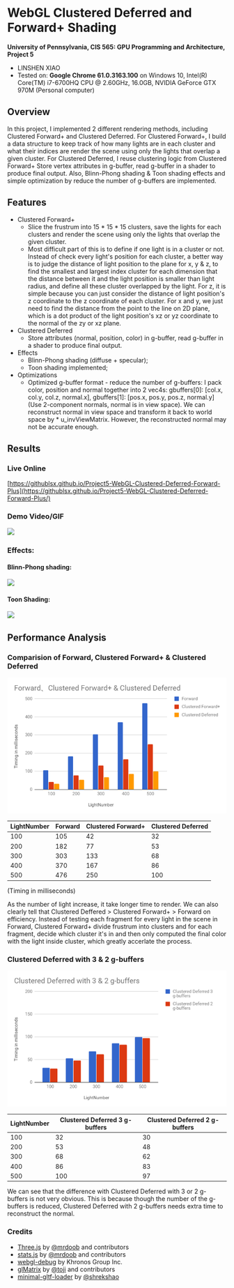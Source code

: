 WebGL Clustered Deferred and Forward+ Shading
======================

**University of Pennsylvania, CIS 565: GPU Programming and Architecture, Project 5**

* LINSHEN XIAO
* Tested on: **Google Chrome 61.0.3163.100** on Windows 10, Intel(R) Core(TM) i7-6700HQ CPU @ 2.60GHz, 16.0GB, NVIDIA GeForce GTX 970M (Personal computer)

## Overview

In this project, I implemented 2 different rendering methods, including Clustered Forward+ and Clustered Deferred. For Clustered Forward+, I build a data structure to keep track of how many lights are in each cluster and what their indices are render the scene using only the lights that overlap a given cluster. For Clustered Deferred, I reuse clustering logic from Clustered Forward+ Store vertex attributes in g-buffer, read g-buffer in a shader to produce final output. Also, Blinn-Phong shading & Toon shading effects and simple optimization by reduce the number of g-buffers are implemented.

## Features

* Clustered Forward+
	* Slice the frustrum into 15 * 15 * 15 clusters, save the lights for each clusters and render the scene using only the lights that overlap the given cluster.
	* Most difficult part of this is to define if one light is in a cluster or not. Instead of check every light's position for each cluster, a better way is to judge the distance of light position to the plane for x, y & z, to find the smallest and largest index cluster for each dimension that the distance between it and the light position is smaller than light radius, and define all these cluster overlapped by the light. For z, it is simple because you can just consider the distance of light position's z coordinate to the z coordinate of each cluster. For x and y, we just need to find the distance from the point to the line on 2D plane, which is a dot product of the light position's xz or yz coordinate to the normal of the zy or xz plane.
* Clustered Deferred
	* Store attributes (normal, position, color) in g-buffer, read g-buffer in a shader to produce final output.
* Effects
	* Blinn-Phong shading (diffuse + specular);
	* Toon shading implemented;
* Optimizations
	* Optimized g-buffer format - reduce the number of g-buffers: I pack color, position and normal together into 2 vec4s: gbuffers[0]: [col.x, col.y, col.z, normal.x], gbuffers[1]: [pos.x, pos.y, pos.z, normal.y](Use 2-component normals, normal is in view space). We can reconstruct normal in view space and transform it back to world space by * u_invViewMatrix. However, the reconstructed normal may not be accurate enough.

## Results

### Live Online

[https://githublsx.github.io/Project5-WebGL-Clustered-Deferred-Forward-Plus](https://githublsx.github.io/Project5-WebGL-Clustered-Deferred-Forward-Plus/)

### Demo Video/GIF

![](img/result.gif)

### Effects:

#### Blinn-Phong shading:

![](img/blinnphong.gif)

#### Toon Shading:

![](img/toon.gif)

## Performance Analysis

### Comparision of Forward, Clustered Forward+ & Clustered Deferred

![](img/diagram.png)

| LightNumber | Forward | Clustered Forward+ | Clustered Deferred |
|-------------|---------|--------------------|--------------------|
| 100         | 105     | 42                 | 32                 |
| 200         | 182     | 77                 | 53                 |
| 300         | 303     | 133                | 68                 |
| 400         | 370     | 167                | 86                 |
| 500         | 476     | 250                | 100                |

(Timing in milliseconds)

As the number of light increase, it take longer time to render. We can also clearly tell that Clustered Deffered > Clustered Forward+ > Forward on efficiency. Instead of testing each fragment for every light in the scene in Forward, Clustered Forward+ divide frustrum into clusters and for each fragment, decide which cluster it's in and then only computed the final color with the light inside cluster, which greatly accerlate the process.

### Clustered Deferred with 3 & 2 g-buffers

![](img/diagram3.png)

| LightNumber | Clustered Deferred 3 g-buffers | Clustered Deferred 2 g-buffers |
|-------------|--------------------------------|--------------------------------|
| 100         | 32                             | 30                             |
| 200         | 53                             | 48                             |
| 300         | 68                             | 62                             |
| 400         | 86                             | 83                             |
| 500         | 100                            | 97                             |

We can see that the difference with Clustered Deferred with 3 or 2 g-buffers is not very obvious. This is because though the number of the g-buffers is reduced, Clustered Deferred with 2 g-buffers needs extra time to reconstruct the normal.

### Credits

* [Three.js](https://github.com/mrdoob/three.js) by [@mrdoob](https://github.com/mrdoob) and contributors
* [stats.js](https://github.com/mrdoob/stats.js) by [@mrdoob](https://github.com/mrdoob) and contributors
* [webgl-debug](https://github.com/KhronosGroup/WebGLDeveloperTools) by Khronos Group Inc.
* [glMatrix](https://github.com/toji/gl-matrix) by [@toji](https://github.com/toji) and contributors
* [minimal-gltf-loader](https://github.com/shrekshao/minimal-gltf-loader) by [@shrekshao](https://github.com/shrekshao)
